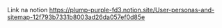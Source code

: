 Link na notion
https://plump-purple-fd3.notion.site/User-personas-and-sitemap-12f793b7331b8003ad26da057ef0d85e
